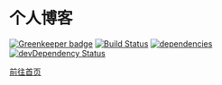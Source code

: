 # 个人博客

[![Greenkeeper badge](https://badges.greenkeeper.io/JounQin/blog.svg)](https://greenkeeper.io/)
[![Build Status](https://travis-ci.org/JounQin/blog.svg?branch=master)](https://travis-ci.org/JounQin/blog?branch=master)
[![dependencies](https://david-dm.org/JounQin/blog.svg)](https://david-dm.org/JounQin/blog)
[![devDependency Status](https://david-dm.org/JounQin/blog/dev-status.svg)](https://david-dm.org/JounQin/blog?type=dev)

[前往首页](https://blog.1stg.me)
